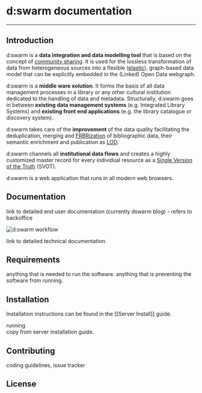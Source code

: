 # d:swarm documentation
____
    
## Introduction
d:swarm is a **data integration and data modelling tool** that is based on the concept of [community sharing](http://en.wikipedia.org/wiki/Sharing). It is used for the lossless transformation of data from heterogeneous sources into a flexible ([elastic](http://en.wikipedia.org/wiki/Elasticity_%28data_store%29)), graph-based data model that can be explicitly embedded in the (Linked) Open Data webgraph.

d:swarm is a **middle ware solution**. It forms the basis of all data management processes in a library or any other cultural institution dedicated to the handling of data and metadata.  Structurally, d:swarm goes in between **existing data management systems** (e.g. Integrated Library Systems) and **existing front end applications** (e.g. the library catalogue or discovery system).

d:swarm takes care of the **improvement** of the data quality facilitating the deduplication, merging and [FRBRization](http://en.wikipedia.org/wiki/Functional_Requirements_for_Bibliographic_Records) of bibliographic data, their semantic enrichment and publication as [LOD](http://en.wikipedia.org/wiki/Linked_data).

d:swarm channels all **institutional data flows** and creates a highly customized master record for every individual resource as a [Single Version of the Truth](http://en.wikipedia.org/wiki/Single_version_of_the_truth) (SVOT).

d:swarm is a web application that runs in all modern web browsers. 



## Documentation
link to detailed end user documentation (currently dswarm blog) - refers to backoffice 

![d:swarm workflow](https://raw.githubusercontent.com/wiki/seventwenty/dswarm-documentation/img/simplified_linear_dmp_steps.png)

link to detailed technical documentation


## Requirements
anything that is needed to run the software. anything that is preventing the software from running.

## Installation
Installation instructions can be found in the [[Server Install]] guide. 

running  
copy from server installation guide.


## Contributing
coding guidelines, issue tracker

## License